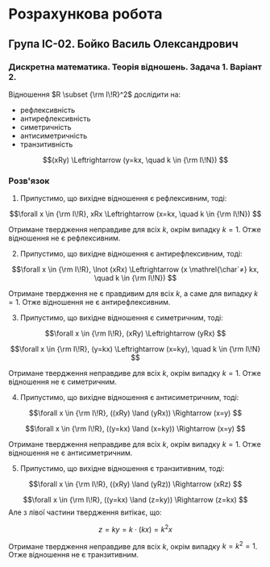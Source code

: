 # Розрахункова робота

## Група ІС-02. Бойко Василь Олександрович

### Дискретна математика. Теорія відношень. Задача 1. Варіант 2.

Відношення $R \subset {\rm I\!R}^2$ дослідити на:

* рефлексивність
* антирефлексивність
* симетричність
* антисиметричність
* транзитивність

$$(xRy) \Leftrightarrow (y=kx, \quad k \in {\rm I\!N})
$$

### Розв'язок

1. Припустимо, що вихідне відношення є рефлексивним, тоді:

$$\forall x \in {\rm I\!R}, xRx \Leftrightarrow (x=kx, \quad k \in {\rm I\!N})
$$

Отримане твердження неправдиве для всіх $k$, окрім випадку $k=1$. Отже відношення не є рефлексивним.

2. Припустимо, що вихідне відношення є антирефлексивним, тоді:

$$\forall x \in {\rm I\!R}, \lnot (xRx) \Leftrightarrow (x \mathrel{\char`≠} kx, \quad k \in {\rm I\!N})
$$

Отримане твердження не є правдивим для всіх $k$, а саме для випадку $k=1$. Отже відношення не є антирефлексивним.

3. Припустимо, що вихідне відношення є симетричним, тоді:

$$\forall x \in {\rm I\!R}, (xRy) \Leftrightarrow (yRx)
$$

$$\forall x \in {\rm I\!R}, (y=kx) \Leftrightarrow (x=ky), \quad k \in {\rm I\!N}
$$

Отримане твердження неправдиве для всіх $k$, окрім випадку $k=1$. Отже відношення не є симетричним.

4. Припустимо, що вихідне відношення є антисиметричним, тоді:

$$\forall x \in {\rm I\!R}, ((xRy) \land (yRx)) \Rightarrow (x=y) 
$$

$$\forall x \in {\rm I\!R}, ((y=kx) \land (x=ky)) \Rightarrow (x=y) 
$$

Отримане твердження неправдиве для всіх $k$, окрім випадку $k=1$. Отже відношення не є антисиметричним.

5. Припустимо, що вихідне відношення є транзитивним, тоді:

$$\forall x \in {\rm I\!R}, ((xRy) \land (yRz)) \Rightarrow  (xRz) 
$$

$$\forall x \in {\rm I\!R}, ((y=kx) \land (z=ky)) \Rightarrow (z=kx) 
$$
Але з лівої частини твердження витікає, що:

$$z=ky=k \cdot (kx) = k^2x
$$

Отримане твердження неправдиве для всіх $k$, окрім випадку $k=k^2=1$. Отже відношення не є транзитивним.